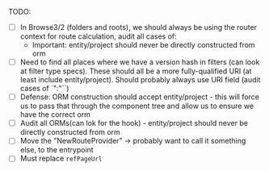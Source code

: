 TODO:

- [ ] In Browse3/2 (folders and roots), we should always be using the router context for route calculation, audit all cases of:
  - Important: entity/project should never be directly constructed from orm
- [ ] Need to find all places where we have a version hash in filters (can look at filter type specs). These should all be a more fully-qualified URI (at least include entity/project). Should probably always use URI field (audit cases of `":"``)
- [ ] Defense: ORM construction should accept entity/project - this will force us to pass that through the component tree and allow us to ensure we have the correct orm
- [ ] Audit all ORMs(can lok for the hook) - entity/project should never be directly constructed from orm
- [ ] Move the "NewRouteProvider" -> probably want to call it something else, to the entrypoint
- [ ] Must replace `refPageUrl`
